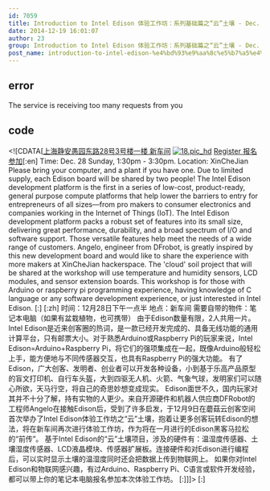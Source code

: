 ```yaml
---
id: 7059
title: Introduction to Intel Edison 体验工作坊：系列基础篇之“云”土壤 - Dec. 28
date: 2014-12-19 16:01:07
author: 23
group: Introduction to Intel Edison 体验工作坊：系列基础篇之“云”土壤 - Dec. 28
post_name: introduction-to-intel-edison-%e4%bd%93%e9%aa%8c%e5%b7%a5%e4%bd%9c%e5%9d%8a%ef%bc%9a%e7%b3%bb%e5%88%97%e5%9f%ba%e7%a1%80%e7%af%87%e4%b9%8b%e4%ba%91%e5%9c%9f%e5%a3%a4-dec-28
---
```


## error
The service is receiving too many requests from you

## code
 <!\[CDATA\[[上海静安愚园东路28号3号楼一楼 新车间](http://xinchejian.huodongxing.com/event/map/5244063275800) [![18.pic_hd](http://xinchejian.com/wp-content/uploads/2014/12/18.pic_hd-290x290.jpg)](http://139.162.84.35/wp-content/uploads/2014/12/18.pic%5Fhd.jpg) [Register 报名参加](http://www.huodongxing.com/event/4261164941700 "立即报名")\[:en\] Time: Dec. 28 Sunday, 1:30pm - 3:30pm. Location: XinCheJian Please bring your computer, and a plant if you have one. Due to limited supply, each Edison board will be shared by two people! The Intel Edison development platform is the first in a series of low-cost, product-ready, general purpose compute platforms that help lower the barriers to entry for entrepreneurs of all sizes—from pro makers to consumer electronics and companies working in the Internet of Things (IoT). The Intel Edison development platform packs a robust set of features into its small size, delivering great performance, durability, and a broad spectrum of I/O and software support. Those versatile features help meet the needs of a wide range of customers. Angelo, engineer from DFrobot, is greatly inspired by this new development board and would like to share the experience with more makers at XinCheJian hackerspace. The 'cloud' soil project that will be shared at the workshop will use temperature and humidity sensors, LCD modules, and sensor extension boards. This workshop is for those with Arduino or raspberry pi programming experience, having knowledge of C language or any software development experience, or just interested in Intel Edison. \[:\] \[:zh\] 时间：12月28日下午一点半 地点：新车间 需要自带的物件：笔记本电脑（如果有盆栽植物，也可携带） 由于Edison数量有限，2人共用一片。 Intel Edison是近来创客圈的热词，是一款已经开发完成的、具备无线功能的通用计算平台，只有邮票大小。对于熟悉Arduino或Raspberry Pi的玩家来说，Intel Edison=Arduino+Raspberry Pi，将它们的强项集成在一起，既像Arduino般轻松上手，能方便地与不同传感器交互，也具有Raspberry Pi的强大功能。 有了Edison，广大创客、发明者、创业者可以开发各种设备，小到基于乐高产品原型的盲文打印机、自行车头盔，大到四驱无人机、火箭、气象气球，发明家们可以随心所欲，天马行空，将自己的奇思妙想变成现实。 Edison面世不久，国内玩家对其并不十分了解，持有实物的人更少。来自开源硬件和机器人供应商DFRobot的工程师Angelo在接触Edison后，受到了许多启发，于12月9日在蘑菇云创客空间首次举办了Intel Edison体验工作坊之“云”土壤，抱着让更多创客玩转Edison的想法，将在新车间再次进行体验工作坊，作为将在一月进行的Edison黑客马拉松的“前传”。 基于Intel Edison的“云”土壤项目，涉及的硬件有：温湿度传感器、土壤湿度传感器、LCD液晶模块、传感器扩展板。连接硬件和对Edison进行编程后，可以实时显示土壤的温湿度同时还会把数据上传到物联网上。 如果你对Intel Edison和物联网感兴趣，有过Arduino、Raspberry Pi、C语言或软件开发经验，都可以带上你的笔记本电脑报名参加本次体验工作坊。 \[:\]\]\]> \[:\]
